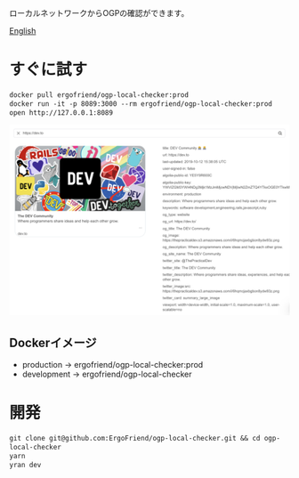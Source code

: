 ローカルネットワークからOGPの確認ができます。

[English](https://github.com/ErgoFriend/ogp-local-checker/blob/master/README.md)

# すぐに試す
```
docker pull ergofriend/ogp-local-checker:prod
docker run -it -p 8089:3000 --rm ergofriend/ogp-local-checker:prod
open http://127.0.0.1:8089
```

![cap](https://github.com/ErgoFriend/ogp-local-checker/blob/master/static/ogp.png)

## Dockerイメージ
- production -> ergofriend/ogp-local-checker:prod
- development -> ergofriend/ogp-local-checker

# 開発
```
git clone git@github.com:ErgoFriend/ogp-local-checker.git && cd ogp-local-checker
yarn
yran dev
```
